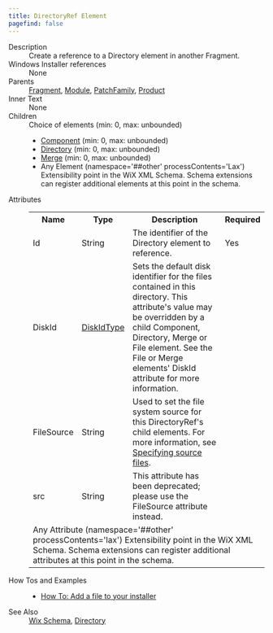 ```yaml
---
title: DirectoryRef Element
pagefind: false
---
```

<dl>
  <dt>Description</dt>
  <dd>Create a reference to a Directory element in another Fragment.</dd>
  <dt>Windows Installer references</dt>
  <dd>None</dd>
  <dt>Parents</dt>
  <dd>
    <a href="../fragment/">Fragment</a>, <a href="../module/">Module</a>, <a href="../patchfamily/">PatchFamily</a>, <a href="../product/">Product</a></dd>
  <dt>Inner Text</dt>
  <dd>None</dd>
  <dt>Children</dt>
  <dd>Choice of elements (min: 0, max: unbounded)<ul><li><a href="../component/">Component</a> (min: 0, max: unbounded)</li><li><a href="../directory/">Directory</a> (min: 0, max: unbounded)</li><li><a href="../merge/">Merge</a> (min: 0, max: unbounded)</li><li><span class="extension">Any Element (namespace='##other' processContents='Lax')                          Extensibility point in the WiX XML Schema.  Schema extensions can register additional                         elements at this point in the schema.                     </span></li></ul></dd>
  <dt>Attributes</dt>
  <dd>
    <table cellspacing="0" cellpadding="0" class="schema">
      <tr>
        <th width="15%">Name</th>
        <th width="15%">Type</th>
        <th width="65%">Description</th>
        <th width="15%">Required</th>
      </tr>
      <tr>
        <td>Id</td>
        <td>String</td>
        <td>The identifier of the Directory element to reference.</td>
        <td>Yes</td>
      </tr>
      <tr>
        <td>DiskId</td>
        <td><a href="../simple_type_diskidtype/">DiskIdType</a></td>
        <td>                         Sets the default disk identifier for the files contained in this directory.                         This attribute's value may be overridden by a child Component, Directory,                         Merge or File element. See the File or Merge elements' DiskId attribute for                         more information.                     </td>
        <td>&nbsp;</td>
      </tr>
      <tr>
        <td>FileSource</td>
        <td>String</td>
        <td>Used to set the file system source for this DirectoryRef's child elements. For more information, see <a href="../../../howtos/general/specifying_source_files">Specifying source files</a>.</td>
        <td>&nbsp;</td>
      </tr>
      <tr>
        <td>src</td>
        <td>String</td>
        <td>This attribute has been deprecated; please use the FileSource attribute instead.</td>
        <td>&nbsp;</td>
      </tr>
      <tr>
        <td colspan="4">
          <span class="extension">Any Attribute (namespace='##other' processContents='lax')                      Extensibility point in the WiX XML Schema.  Schema extensions can register additional                     attributes at this point in the schema.                 </span>
        </td>
      </tr>
    </table>
  </dd>
  <dt>How Tos and Examples</dt>
  <dd>
    <ul>
      <li>
        <a href="../../../howtos/files_and_registry/add_a_file">How To: Add a file to your installer</a>
      </li>
    </ul>
  </dd>
  <dt>See Also</dt>
  <dd>
    <a href="../">Wix Schema</a>, <a href="../directory/">Directory</a></dd>
</dl>
